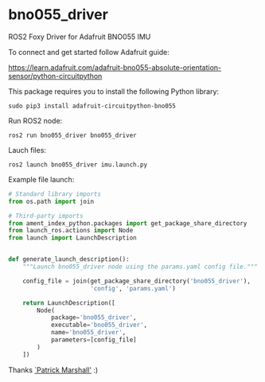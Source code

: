# bno055_driver

ROS2 Foxy Driver for Adafruit BNO055 IMU

To connect and get started follow Adafruit guide:

https://learn.adafruit.com/adafruit-bno055-absolute-orientation-sensor/python-circuitpython

This package requires you to install the following Python library:
```shell
sudo pip3 install adafruit-circuitpython-bno055
```

Run ROS2 node:
```shell
ros2 run bno055_driver bno055_driver
```

Lauch files:
```shell
ros2 launch bno055_driver imu.launch.py
```

Example file launch:
```python
# Standard library imports
from os.path import join

# Third-party imports
from ament_index_python.packages import get_package_share_directory
from launch_ros.actions import Node
from launch import LaunchDescription


def generate_launch_description():
    """Launch bno055_driver node using the params.yaml config file."""

    config_file = join(get_package_share_directory('bno055_driver'),
                       'config', 'params.yaml')

    return LaunchDescription([
        Node(
            package='bno055_driver',
            executable='bno055_driver',
            name='bno055_driver',
            parameters=[config_file]
        )
    ])

```
Thanks [`Patrick Marshall'](https://github.com/marshallpt) :)
